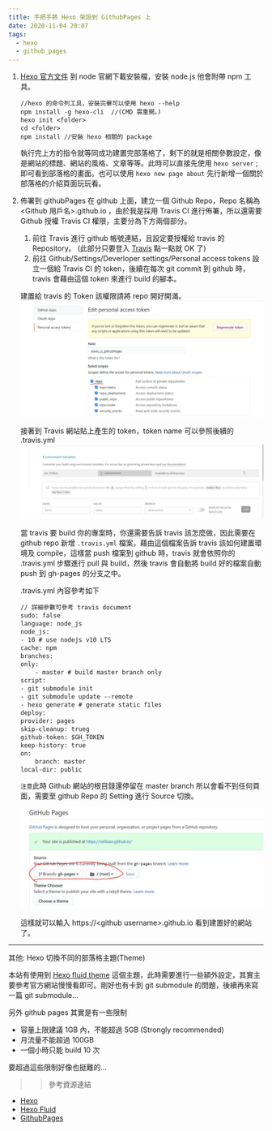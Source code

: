 ```yaml
---
title: 手把手將 Hexo 架設到 GithubPages 上
date: 2020-11-04 20:07
tags:
  - hexo
  - github_pages
---
```


1. [Hexo 官方文件](https://hexo.io/zh-tw/docs/)
   到 node 官網下載安裝檔，安裝 node.js 他會附帶 npm 工具。
   ```
   //hexo 的命令列工具，安裝完畢可以使用 hexo --help
   npm install -g hexo-cli  //(CMD 需重開。)
   hexo init <folder>
   cd <folder>
   npm install //安裝 hexo 相關的 package
   ```
   執行完上方的指令就等同成功建置完部落格了，剩下的就是相關參數設定，像是網站的標題、網站的風格、文章等等。此時可以直接先使用 `hexo server` ; 即可看到部落格的畫面。也可以使用 `hexo new page about` 先行新增一個關於部落格的介紹頁面玩玩看。
2. 佈署到 githubPages
   在 github 上面，建立一個 Github Repo，Repo 名稱為 <Github 用戶名>.github.io ，由於我是採用 Travis CI 進行佈署，所以還需要 Github 授權 Travis CI 權限，主要分為下方兩個部分。

   1. 前往 Travis 進行 github 帳號連結，且設定要授權給 travis 的 Repository。 (此部分只要登入 [Travis](https://travis-ci.com/) 點一點就 OK 了)
   2. 前往 Github/Settings/Deverloper settings/Personal access tokens 設立一個給 Travis CI 的 token，後續在每次 git commit 到 github 時，travis 會藉由這個 token 來進行 build 的腳本。

   建置給 travis 的 Token 該權限請將 repo 開好開滿。
   ![](/img/travis_ci_github_token.jpg 'Github token generate')

   接著到 Travis 網站貼上產生的 token，token name 可以參照後續的 .travis.yml
   ![](/img/travis_setting_gh.jpg 'Travis setting')

   當 travis 要 build 你的專案時，你還需要告訴 travis 該怎麼做，因此需要在 github repo 新增 `.travis.yml` 檔案，藉由這個檔案告訴 travis 該如何建置環境及 compile，這樣當 push 檔案到 github 時，travis 就會依照你的 .travis.yml 步驟進行 pull 與 build，然後 travis 會自動將 build 好的檔案自動 push 到 gh-pages 的分支之中。

   .travis.yml 內容參考如下

   ```
   // 詳細參數可參考 travis document
   sudo: false
   language: node_js
   node_js:
   - 10 # use nodejs v10 LTS
   cache: npm
   branches:
   only:
       - master # build master branch only
   script:
   - git submodule init
   - git submodule update --remote
   - hexo generate # generate static files
   deploy:
   provider: pages
   skip-cleanup: trueg
   github-token: $GH_TOKEN
   keep-history: true
   on:
       branch: master
   local-dir: public
   ```

   `注意`此時 Github 網站的根目錄還停留在 master branch 所以會看不到任何頁面，需要至 github Repo 的 Setting 進行 Source 切換。

   ![](/img/githubpage_change_branch.jpg)

   這樣就可以輸入 https://\<github username\>.github.io 看到建置好的網站了。

---

其他: Hexo 切換不同的部落格主題(Theme)

本站有使用到 [Hexo fluid theme](https://hexo.io/zh-cn/docs/) 這個主題，此時需要進行一些額外設定，其實主要參考官方網站慢慢看即可。剛好也有卡到 git submodule 的問題，後續再來寫一篇 git submodule...

另外 github pages 其實是有一些限制

- 容量上限建議 1GB 內，不能超過 5GB (Strongly recommended)
- 月流量不能超過 100GB
- 一個小時只能 build 10 次

要超過這些限制好像也挺難的...

> > 參考資源連結

- [Hexo](https://hexo.io/zh-cn/docs/)
- [Hexo Fluid](https://hexo.fluid-dev.com/docs/)
- [GithubPages](https://docs.github.com/en/free-pro-team@latest/github/working-with-github-pages/about-github-pages)
